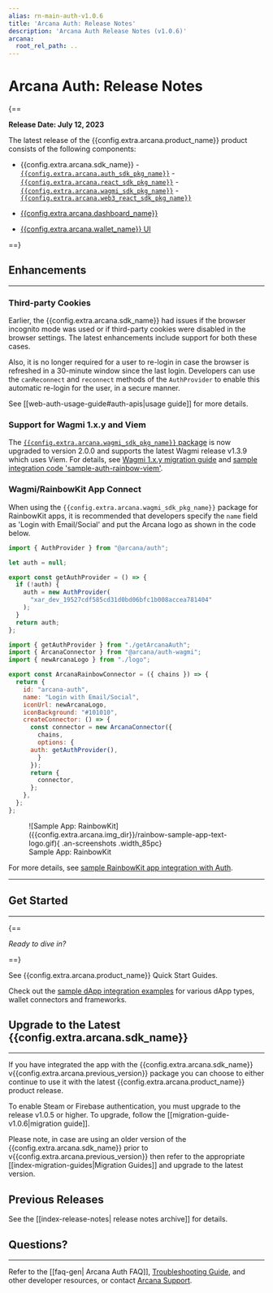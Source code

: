 ```yaml
---
alias: rn-main-auth-v1.0.6
title: 'Arcana Auth: Release Notes'
description: 'Arcana Auth Release Notes (v1.0.6)'
arcana:
  root_rel_path: ..
---
```


# Arcana Auth: Release Notes

{==

**Release Date: July 12, 2023**  

The latest release of the {{config.extra.arcana.product_name}} product consists of the following components:

* {{config.extra.arcana.sdk_name}}
      - [`{{config.extra.arcana.auth_sdk_pkg_name}}`](https://www.npmjs.com/package/@arcana/auth) 
      - [`{{config.extra.arcana.react_sdk_pkg_name}}`](https://www.npmjs.com/package/@arcana/auth-react)
      - [`{{config.extra.arcana.wagmi_sdk_pkg_name}}`](https://www.npmjs.com/package/@arcana/auth-wagmi) 
      - [`{{config.extra.arcana.web3_react_sdk_pkg_name}}`](https://www.npmjs.com/package/@arcana/auth-web3-react)
      
* [{{config.extra.arcana.dashboard_name}}](https://dashboard.arcana.network/)

* [{{config.extra.arcana.wallet_name}} UI](https://github.com/arcana-network/wallet-ui)

==}

## Enhancements
---

### Third-party Cookies

Earlier, the {{config.extra.arcana.sdk_name}} had issues if the browser incognito mode was used or if third-party cookies were disabled in the browser settings. The latest enhancements include support for both these cases.

Also, it is no longer required for a user to re-login in case the browser is refreshed in a 30-minute window since the last login. Developers can use the `canReconnect` and `reconnect` methods of the `AuthProvider` to enable this automatic re-login for the user, in a secure manner.

See [[web-auth-usage-guide#auth-apis|usage guide]] for more details.

### Support for Wagmi 1.x.y and Viem

The [`{{config.extra.arcana.wagmi_sdk_pkg_name}}` package](https://www.npmjs.com/package/@arcana/auth-wagmi) is now upgraded to version 2.0.0 and supports the latest Wagmi release v1.3.9 which uses Viem. For details, see [Wagmi 1.x.y migration guide](https://wagmi.sh/core/guides/migrate-from-v1-to-v2) and [sample integration code 'sample-auth-rainbow-viem'](https://github.com/arcana-network/auth-examples).

### Wagmi/RainbowKit App Connect

When using the `{{config.extra.arcana.wagmi_sdk_pkg_name}}` package for RainbowKit apps, it is recommended that developers specify the `name` field as 'Login with Email/Social' and put the Arcana logo as shown in the code below.

```js title="utils/getArcanaAuth.js" hl_lines="1 7-9"
import { AuthProvider } from "@arcana/auth";

let auth = null;

export const getAuthProvider = () => {
  if (!auth) {
    auth = new AuthProvider(
      "xar_dev_19527cdf585cd31d0bd06bfc1b008accea781404"
    );
  }
  return auth;
};

```

```js title="utils/wallet.js" hl_lines="1-3 8-9"
import { getAuthProvider } from "./getArcanaAuth";
import { ArcanaConnector } from "@arcana/auth-wagmi";
import { newArcanaLogo } from "./logo";

export const ArcanaRainbowConnector = ({ chains }) => {
  return {
    id: "arcana-auth",
    name: "Login with Email/Social",
    iconUrl: newArcanaLogo,
    iconBackground: "#101010",
    createConnector: () => {
      const connector = new ArcanaConnector({
        chains,
        options: {
	  auth: getAuthProvider(),
        }
      });
      return {
        connector,
      };
    },
  };
};

```
<figure markdown="span">
  ![Sample App: RainbowKit]({{config.extra.arcana.img_dir}}/rainbow-sample-app-text-logo.gif){ .an-screenshots .width_85pc}
  <figcaption>Sample App: RainbowKit</figcaption>
</figure>

For more details, see [sample RainbowKit app integration with Auth](https://github.com/arcana-network/auth-wagmi/tree/main/examples/rainbowkit-integration).


---

## Get Started

---

{==

*Ready to dive in?* 

==}

See {{config.extra.arcana.product_name}} Quick Start Guides. 

Check out the [sample dApp integration examples](https://github.com/arcana-network/auth-examples) for various dApp types, wallet connectors and frameworks.

## Upgrade to the Latest {{config.extra.arcana.sdk_name}} 

---

If you have integrated the app with the {{config.extra.arcana.sdk_name}} v{{config.extra.arcana.previous_version}} package you can choose to either continue to use it with the latest {{config.extra.arcana.product_name}} product release.

To enable Steam or Firebase authentication, you must upgrade to the release v1.0.5 or higher. To upgrade, follow the [[migration-guide-v1.0.6|migration guide]].

Please note, in case are using an older version of the {{config.extra.arcana.sdk_name}} prior to v{{config.extra.arcana.previous_version}} then refer to the appropriate [[index-migration-guides|Migration Guides]] and upgrade to the latest version.

## Previous Releases

See the [[index-release-notes| release notes archive]] for details.

## Questions? 

---

Refer to the [[faq-gen| Arcana Auth FAQ]], [Troubleshooting Guide]({{page.meta.arcana.root_rel_path}}/troubleshooting.md), and other developer resources, or contact [Arcana Support]({{page.meta.arcana.root_rel_path}}/support/index.md).